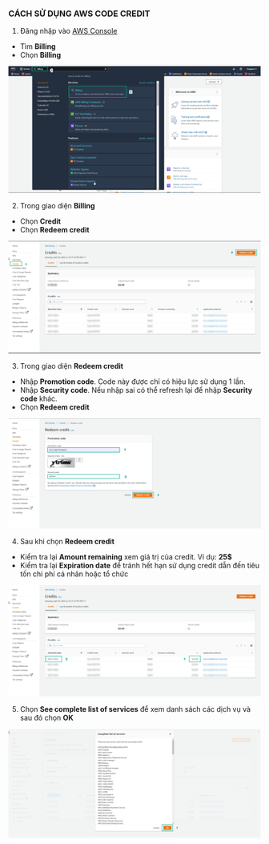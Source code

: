 ### CÁCH SỬ DỤNG AWS CODE CREDIT

1. Đăng nhập vào [AWS Console](https://aws.amazon.com/console/)

- Tìm **Billing**
- Chọn **Billing**

![Credit Code](/images/0001-creditcode.png)

2. Trong giao diện **Billing**

- Chọn **Credit**
- Chọn **Redeem credit**

![Credit Code](/images/0002-creditcode.png)

3. Trong giao diện **Redeem credit**

- Nhập **Promotion code**. Code này được chỉ có hiệu lực sử dụng 1 lần.
- Nhập **Security code**. Nếu nhập sai có thể refresh lại để nhập **Security code** khác.
- Chọn **Redeem credit**

![Credit Code](/images/0003-creditcode.png)


4. Sau khi chọn **Redeem credit**

- Kiểm tra lại **Amount remaining** xem giá trị của credit. Ví dụ: **25$**
- Kiểm tra lại **Expiration date** để tránh hết hạn sử dụng credit dẫn đến tiêu tốn chi phí cá nhân hoặc tổ chức

![Credit Code](/images/0004-creditcode.png)

5. Chọn **See complete list of services** để xem danh sách các dịch vụ và sau đó chọn **OK**

![Credit Code](/images/0005-creditcode.png)